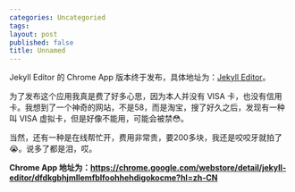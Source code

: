 ```yaml
---
categories: Uncategoried
tags: 
layout: post
published: false
title: Unnamed
---
```

Jekyll Editor 的 Chrome App 版本终于发布，具体地址为：[Jekyll Editor](https://chrome.google.com/webstore/detail/jekyll-editor/dfdkgbhjmllemfblfoohhehdigokocme?hl=zh-CN)。

<!--more-->

为了发布这个应用我真是费了好多心思，因为本人并没有 VISA 卡，也没有信用卡。我想到了一个神奇的网站，不是58，而是淘宝，搜了好久之后，发现有一种叫 VISA 虚拟卡，但是好像不能用，可能会被禁:flushed:。

当然，还有一种是在线帮忙开，费用非常贵，要200多块，我还是咬咬牙就拍了:sob:。说多了都是泪，哎。

**Chrome App 地址为：https://chrome.google.com/webstore/detail/jekyll-editor/dfdkgbhjmllemfblfoohhehdigokocme?hl=zh-CN**